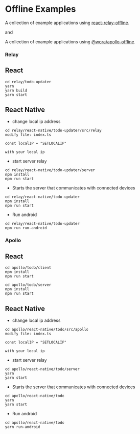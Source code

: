 # Offline Examples

A collection of example applications using [react-relay-offline](https://github.com/morrys/react-relay-offline).

and 

A collection of example applications using [@wora/apollo-offline](https://github.com/morrys/wora/tree/master/packages/apollo-offline).


### Relay

## React


```
cd relay/todo-updater
yarn
yarn build
yarn start
```

## React Native

* change local ip address


```
cd relay/react-native/todo-updater/src/relay
modify file: index.ts

const localIP = "SETLOCALIP"

with your local ip
```

* start server relay

```
cd relay/react-native/todo-updater/server
npm install
npm run start
```

* Starts the server that communicates with connected devices

```
cd relay/react-native/todo-updater
npm install
npm run start
```

* Run android

```
cd relay/react-native/todo-updater
npm run run-android
```

### Apollo

## React

```
cd apollo/todo/client
npm install
npm run start
```

```
cd apollo/todo/server
npm install
npm run start
```

## React Native

* change local ip address


```
cd apollo/react-native/todo/src/apollo
modify file: index.ts

const localIP = "SETLOCALIP"

with your local ip
```

* start server relay

```
cd apollo/react-native/todo/server
yarn
yarn start
```

* Starts the server that communicates with connected devices

```
cd apollo/react-native/todo
yarn
yarn start
```

* Run android

```
cd apollo/react-native/todo
yarn run-android
```